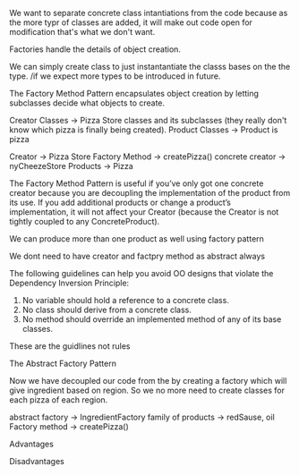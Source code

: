 
We want to separate concrete class intantiations from the code because as the more typr of classes are added, it will make out code open for modification that's what we don't want.

Factories handle the details of object creation.


We can simply create  class to just instantantiate the classs bases on the the type. /if we expect more types to be introduced in future.

The Factory Method Pattern encapsulates object creation by letting subclasses decide what objects to create. 

Creator Classes -> Pizza Store classes and its subclasses (they really don't know which pizza is finally being created).
Product Classes -> Product is pizza 

Creator -> Pizza Store
Factory Method -> createPizza()
concrete creator -> nyCheezeStore 
Products -> Pizza

The Factory Method Pattern is useful if you’ve only got one concrete creator because you are decoupling the implementation of the product from its use. If you add additional products or change a product’s implementation, it will not affect your Creator (because the Creator is not tightly coupled to any ConcreteProduct). 

We can produce more than one product as well using factory pattern

We dont need to have creator and factpry method as abstract always

The following guidelines can help you avoid OO designs that violate the Dependency Inversion Principle:

1. No variable should hold a reference to a concrete class.
2. No class should derive from a concrete class.
3. No method should override an implemented method of any of its base classes.

These are the guidlines not rules


The Abstract Factory Pattern

Now we have decoupled our code from the by creating a factory which will give ingredient based on region. So we no more need to create classes for each pizza of each region.

abstract factory -> IngredientFactory
family of products -> redSause, oil
Factory method -> createPizza()


Advantages

Disadvantages
